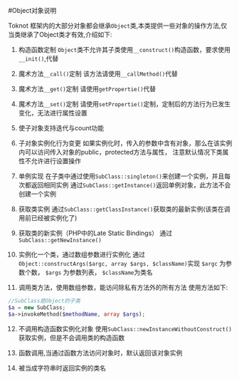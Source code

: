 #Object对象说明

Toknot 框架内的大部分对象都会继承`Object`类,本类提供一些对象的操作方法,仅当类继承了Object类才有效,介绍如下:  

1. 构造函数定制
   `Object`类不允许其子类使用`__construct()`构造函数，要求使用`__init()`,代替
   
2. 魔术方法`__call()`定制
    该方法请使用`__callMethod()`代替

3. 魔术方法`__get()`定制
    请使用`getPropertie()`代替

4. 魔术方法`__set()`定制
    请使用`setPropertie()`定制，定制后的方法行为已发生变化，无法进行属性设置

5. 使子对象支持迭代与count功能

6. 子对象实例化行为变更
    如果实例化时，传入的参数中含有对象，那么在该实例内可以访问传入对象的public，protected方法与属性，
    注意默认情况下类属性不允许进行设置操作

7. 单例实现
    在子类中通过使用`SubClass::singleton()`来创建一个实例，并且每次都返回相同实例
    通过`SubClass::getInstance()`返回单例对象，此方法不会创建一个实例

8. 获取类实例
    通过`SubClass::getClassInstance()`获取类的最新实例(该类在调用前已经被实例化了)

9. 获取类的新实例（PHP中的Late Static Bindings）
    通过`SubClass::getNewInstance()`

10. 实例化一个类，通过数组参数进行实例化
    通过`Object::constructArgs($argc, array $args, $className)`实现
    `$argc` 为参数个数， `$args` 为参数列表， `$className`为类名

11. 调用类方法，使用数组参数，能访问除私有方法外的所有方法
    使用方法如下:
```php
//SubClass是Object的子类
$a = new SubClass;
$a->invokeMethod($methodName, array $args);
```

12. 不调用构造函数实例化对象
    使用`SubClass::newInstanceWithoutConstruct()`获取实例，但是不会调用类的构造函数

13. 函数调用,当通过函数方法访问对象时，默认返回该对象实例
    
14. 被当成字符串时返回实例的类名
